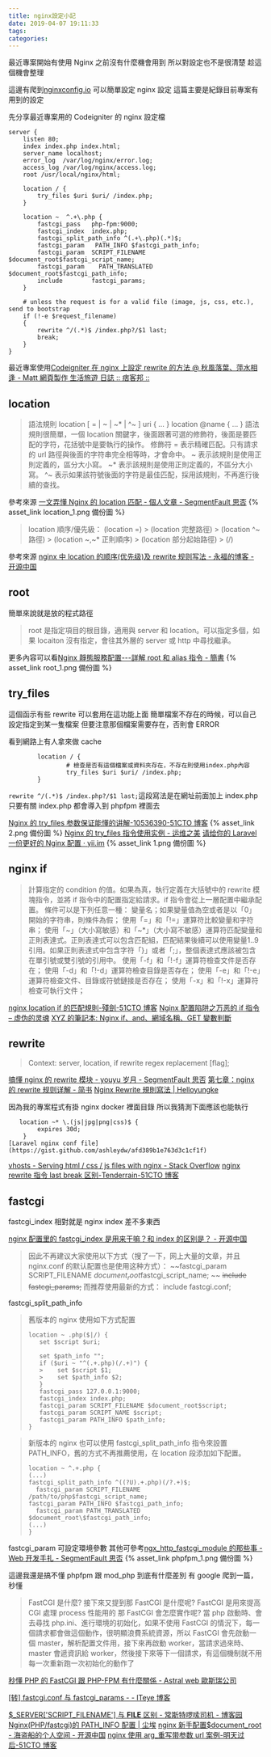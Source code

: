 ```yaml
---
title: nginx設定小記
date: 2019-04-07 19:11:33
tags:
categories:
---
```


最近專案開始有使用 Nginx
之前沒有什麼機會用到
所以對設定也不是很清楚
趁這個機會整理

<!--more-->

這邊有爬到[nginxconfig.io](https://nginxconfig.io/)
可以簡單設定 nginx 設定
這篇主要是紀錄目前專案有用到的設定

先分享最近專案用的 Codeigniter 的 nginx 設定檔

```
server {
    listen 80;
    index index.php index.html;
    server_name localhost;
    error_log  /var/log/nginx/error.log;
    access_log /var/log/nginx/access.log;
    root /usr/local/nginx/html;

    location / {
        try_files $uri $uri/ /index.php;
    }

    location ~  ^.+\.php {
        fastcgi_pass   php-fpm:9000;
        fastcgi_index  index.php;
        fastcgi_split_path_info ^(.+\.php)(.*)$;
        fastcgi_param   PATH_INFO $fastcgi_path_info;
        fastcgi_param  SCRIPT_FILENAME  $document_root$fastcgi_script_name;
        fastcgi_param    PATH_TRANSLATED    $document_root$fastcgi_path_info;
        include        fastcgi_params;
    }

    # unless the request is for a valid file (image, js, css, etc.), send to bootstrap
    if (!-e $request_filename)
    {
        rewrite ^/(.*)$ /index.php?/$1 last;
        break;
    }
}
```

最近專案使用[Codeigniter 在 nginx 上設定 rewrite 的方法 @ 秋風落葉、萍水相逢 - Matt 網頁製作 生活旅遊 日誌 :: 痞客邦 ::](http://matt7137.pixnet.net/blog/post/42754388-codeigniter%E5%9C%A8nginx%E4%B8%8A%E8%A8%AD%E5%AE%9Arewrite%E7%9A%84%E6%96%B9%E6%B3%95)

## location

> 語法規則
> location [ = | ~ | ~* | ^~ ] uri { ... }
> location @name { ... }
> 語法規則很簡單，一個 location 關鍵字，後面跟著可選的修飾符，後面是要匹配的字符，花括號中是要執行的操作。
> 修飾符
> = 表示精確匹配。只有請求的 url 路徑與後面的字符串完全相等時，才會命中。
> ~ 表示該規則是使用正則定義的，區分大小寫。
> ~\* 表示該規則是使用正則定義的，不區分大小寫。
> ^~ 表示如果該符號後面的字符是最佳匹配，採用該規則，不再進行後續的查找。

參考來源
[一文弄懂 Nginx 的 location 匹配 - 個人文章 - SegmentFault 思否](https://segmentfault.com/a/1190000013267839) {% asset_link location_1.png 備份圖 %}

> location 順序/優先級：
> (location =) > (location 完整路徑) > (location ^~ 路徑) > (location ~,~\* 正則順序) > (location 部分起始路徑) > (/)

參考來源
[nginx 中 location 的顺序(优先级)及 rewrite 规则写法 - 永福的博客 - 开源中国](https://my.oschina.net/foreverich/blog/800359)

## root

簡單來說就是放的程式路徑

> root 是指定項目的根目錄，適用與 server 和 location。可以指定多個，如果 locaiton 沒有指定，會往其外層的 server 或 http 中尋找繼承。

更多內容可以看[Nginx 靜態服務配置---詳解 root 和 alias 指令 - 簡書](https://www.jianshu.com/p/4be0d5882ec5) {% asset_link root_1.png 備份圖 %}

## try_files

這個函示有些 rewrite 可以套用在這功能上面
簡單檔案不存在的時候，可以自己設定指定到某一隻檔案
但要注意那個檔案需要存在，否則會 ERROR

看到網路上有人拿來做 cache

```
        location / {
                # 檢查是否有這個檔案或資料夾存在，不存在則使用index.php內容
                try_files $uri $uri/ /index.php;
        }
```

`rewrite ^/(.*)$ /index.php?/$1 last;`這段寫法是在網址前面加上 index.php
只要有關 index.php 都會導入到 phpfpm 裡面去

[Nginx 的 try_files 参数保证能懂的讲解-10536390-51CTO 博客](https://blog.51cto.com/10546390/1754757) {% asset_link 2.png 備份圖 %}
[Nginx 的 try_files 指令使用实例 - 运维之美](https://www.hi-linux.com/posts/53878.html)
[请给你的 Laravel 一份更好的 Nginx 配置 · yii.im](https://yii.im/posts/the-right-way-to-set-nginx-for-laravel/) {% asset_link 1.png 備份圖 %}

## nginx if

> 計算指定的 condition 的值。如果為真，執行定義在大括號中的 rewrite 模塊指令，並將 if 指令中的配置指定給請求。if 指令會從上一層配置中繼承配置。
> 條件可以是下列任意一種：
> 變量名；如果變量值為空或者是以「0」開始的字符串，則條件為假；
> 使用「=」和「!=」運算符比較變量和字符串；
> 使用「~」（大小寫敏感）和「~\*」（大小寫不敏感）運算符匹配變量和正則表達式。正則表達式可以包含匹配組，匹配結果後續可以使用變量$1..$9 引用。如果正則表達式中包含字符「}」或者「;」，整個表達式應該被包含在單引號或雙引號的引用中。
> 使用「-f」和「!-f」運算符檢查文件是否存在；
> 使用「-d」和「!-d」運算符檢查目錄是否存在；
> 使用「-e」和「!-e」運算符檢查文件、目錄或符號鏈接是否存在；
> 使用「-x」和「!-x」運算符檢查可執行文件；

[nginx location if 的匹配規則-殘劍-51CTO 博客](https://blog.51cto.com/cuidehua/1874770)
[Nginx 配置陷阱之万恶的 if 指令 – 虚伪的灵魂](https://xwsoul.com/posts/761)
[XYZ 的筆記本: Nginx if、and、網域名稱、GET 變數判斷](https://xyz.cinc.biz/2016/06/nginx-if-and-host-get-variable.html)

## rewrite

> Context: server, location, if
> rewrite regex replacement [flag];

[搞懂 nginx 的 rewrite 模块 - youyu 岁月 - SegmentFault 思否](https://segmentfault.com/a/1190000008102599)
[第七章：nginx 的 rewrite 规则详解 - 简书](https://www.jianshu.com/p/3b2345f7347d)
[Nginx Rewrite 規則寫法 | Helloyungke](https://yungke.me/nginx-location-rewrite/)

因為我的專案程式有掛 nginx docker 裡面目錄
所以我猜測下面應該也能執行

```
   location ~* \.(js|jpg|png|css)$ {
        expires 30d;
    }
[Laravel nginx conf file](https://gist.github.com/ashleydw/afd389b1e763d3c1cf1f)
```

[vhosts - Serving html / css / js files with nginx - Stack Overflow](https://stackoverflow.com/questions/41330739/serving-html-css-js-files-with-nginx)
[nginx rewrite 指令 last break 区别-Tenderrain-51CTO 博客](https://blog.51cto.com/tenderrain/1949254)

## fastcgi

fastcgi_index 相對就是 nginx index 差不多東西

[nginx 配置里的 fastcgi_index 是用来干嘛？和 index 的区别是？ - 开源中国](https://www.oschina.net/question/92960_38798)

> 因此不再建议大家使用以下方式（搜了一下，网上大量的文章，并且 nginx.conf 的默认配置也是使用这种方式）：
> ~~fastcgi_param SCRIPT_FILENAME $document_root$fastcgi_script_name; ~~
> ~~include fastcgi_params;~~
> 而推荐使用最新的方式：
> include fastcgi.conf;

fastcgi_split_path_info

> 舊版本的 nginx 使用如下方式配置
>
> ```
> location ~ .php($|/) {
>    set $script $uri;
>
>    set $path_info "";
>    if ($uri ~ "^(.+.php)(/.+)") {
>    >    set $script $1;
>    >    set $path_info $2;
>    }
>    fastcgi_pass 127.0.0.1:9000;
>    fastcgi_index index.php;
>    fastcgi_param SCRIPT_FILENAME $document_root$script;
>    fastcgi_param SCRIPT_NAME $script;
>    fastcgi_param PATH_INFO $path_info;
> }
> ```

> 新版本的 nginx 也可以使用 fastcgi_split_path_info 指令來設置 PATH_INFO，舊的方式不再推薦使用，在 location 段添加如下配置。
>
> ```
> location ~ ^.+.php {
> (...)
> fastcgi_split_path_info ^((?U).+.php)(/?.+)$;
>   fastcgi_param SCRIPT_FILENAME /path/to/php$fastcgi_script_name;
> fastcgi_param PATH_INFO $fastcgi_path_info;
>   fastcgi_param PATH_TRANSLATED $document_root\$fastcgi_path_info;
> (...)
> }
>
> ```

fastcgi_param 可設定環境參數
其他可參考[ngx_http_fastcgi_module 的那些事 - Web 开发手扎 - SegmentFault 思否](https://segmentfault.com/a/1190000002667095) {% asset_link phpfpm_1.png 備份圖 %}

這邊我還是搞不懂 phpfpm 跟 mod_php 到底有什麼差別
有 google 爬到一篇，秒懂

> FastCGI 是什麼?
> 接下來又提到那 FastCGI 是什麼呢? FastCGI 是用來提高 CGI 處理 process 性能用的
> 那 FastCGI 會怎麼實作呢?
> 當 php 啟動時、會去尋找 php.ini、進行環境的初始化，如果不使用 FastCGI 的情況下，每一個請求都會做這個動作，很明顯浪費系統資源，所以 FastCGI 會先啟動一個 master，解析配置文件用，接下來再啟動 worker，當請求過來時、master 會遞資訊給 worker，然後接下來等下一個請求，有這個機制就不用每一次重新跑一次初始化的動作了

[秒懂 PHP 的 FastCGI 跟 PHP-FPM 有什麼關係 - Astral web 歐斯瑞公司](https://www.astralweb.com.tw/what-is-differences-between-fastcgi-php-fpm/)

[[转] fastcgi.conf 与 fastcgi_params - - ITeye 博客](https://gxl-ct001.iteye.com/blog/2270522)

[\$\_SERVER['SCRIPT_FILENAME'] 与 **FILE** 区别 - 常斯特啰嗦司机 - 博客园](https://www.cnblogs.com/clphp/p/5106284.html)
[Nginx(PHP/fastcgi)的 PATH_INFO 配置 | 尘埃](http://wangying.sinaapp.com/archives/796)
[nginx 新手配置\$document_root - 海盗船的个人空间 - 开源中国](https://my.oschina.net/zhichi2011/blog/118409)
[nginx 使用 arg\_重写带参数 url 案例-明天过后-51CTO 博客](https://blog.51cto.com/leeyan/1865448)
